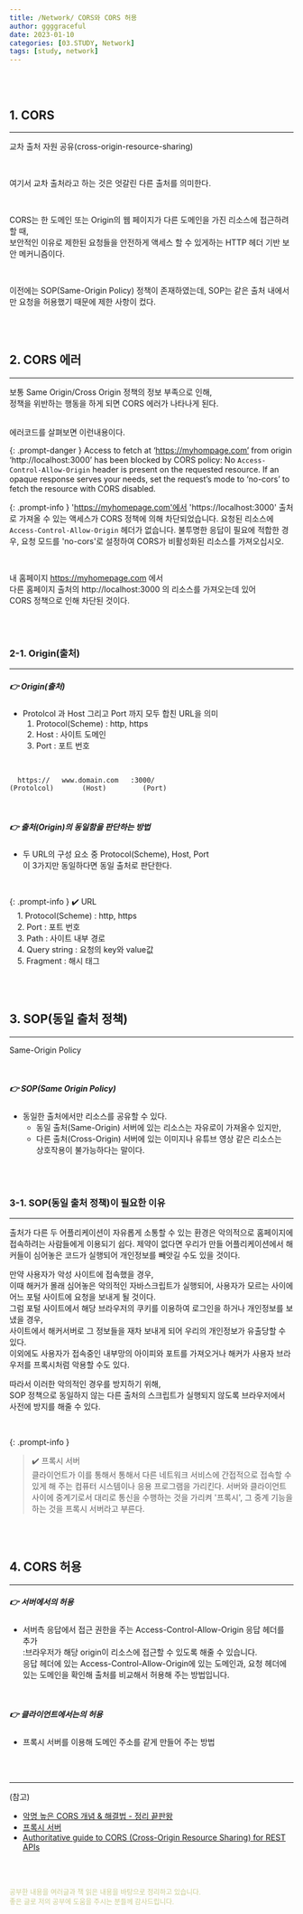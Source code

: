 ```yaml
---
title: /Network/ CORS와 CORS 허용
author: ggggraceful
date: 2023-01-10
categories: [03.STUDY, Network]
tags: [study, network]
---
```


<br/>
<br/>

## 1. CORS

---

교차 출처 자원 공유(cross-origin-resource-sharing)

<br/>

여기서 교차 출처라고 하는 것은 엇갈린 다른 출처를 의미한다.

<br/>

CORS는 
한 도메인 또는 Origin의 웹 페이지가 다른 도메인을 가진 리소스에 접근하려 할 때,  
보안적인 이유로 제한된 요청들을 안전하게 액세스 할 수 있게하는 HTTP 헤더 기반 보안 메커니즘이다.  

<br/>

이전에는 SOP(Same-Origin Policy) 정책이 존재하였는데,
SOP는 같은 출처 내에서만 요청을 허용했기 때문에 제한 사항이 컸다.

<br/>
<br/>

## 2. CORS 에러

----


 보통 Same Origin/Cross Origin 정책의 정보 부족으로 인해,  
 정책을 위반하는 행동을 하게 되면 CORS 에러가 나타나게 된다. 

<br/>
에러코드를 살펴보면 이런내용이다.

{: .prompt-danger }
Access to fetch at ‘https://myhompage.com’ from origin ‘http://localhost:3000’ has been blocked by CORS policy: No `Access-Control-Allow-Origin` header is present on the requested resource. If an opaque response serves your needs, set the request’s mode to ‘no-cors’ to fetch the resource with CORS disabled.

{: .prompt-info }
 'https://myhomepage.com'에서 'https://localhost:3000' 출처로 가져올 수 있는 액세스가 CORS 정책에 의해 차단되었습니다. 요청된 리소스에 `Access-Control-Allow-Origin` 헤더가 없습니다. 불투명한 응답이 필요에 적합한 경우, 요청 모드를 'no-cors'로 설정하여 CORS가 비활성화된 리소스를 가져오십시오.

<br/>

내 홈페이지 https://myhomepage.com 에서  
다른 홈페이지 출처의 http://localhost:3000 의 리소스를 가져오는데 있어  
CORS 정책으로 인해 차단된 것이다.  

<br/>
<br/>

### 2-1. Origin(출처)

---

##### 👉 Origin(출처)  
-  Protolcol 과 Host 그리고 Port 까지 모두 합친 URL을 의미
   1. Protocol(Scheme) : http, https
   2. Host : 사이트 도메인
   3. Port : 포트 번호

<br/>

```
  https://   www.domain.com   :3000/
(Protolcol)       (Host)         (Port) 
```

<br/>

##### 👉 출처(Origin)의 동일함을 판단하는 방법  
- 두 URL의 구성 요소 중 Protocol(Scheme), Host, Port   
  이 3가지만 동일하다면 동일 출처로 판단한다.

<br/>

{: .prompt-info }
✔️ ️URL  
　1. Protocol(Scheme) : http, https  
　2. Port : 포트 번호  
　3. Path : 사이트 내부 경로  
　4. Query string : 요청의 key와 value값  
　5. Fragment : 해시 태그 

<br/>
<br/>

## 3.  SOP(동일 출처 정책)

---

Same-Origin Policy 

<br/>

##### 👉 SOP(Same Origin Policy)  
- 동일한 출처에서만 리소스를 공유할 수 있다.  
   - 동일 출처(Same-Origin) 서버에 있는 리소스는 자유로이 가져올수 있지만,  
   - 다른 출처(Cross-Origin) 서버에 있는 이미지나 유튜브 영상 같은 리소스는  
     상호작용이 불가능하다는 말이다.

<br/>
<br/>

### 3-1. SOP(동일 출처 정책)이 필요한 이유

---

 출처가 다른 두 어플리케이션이 자유롭게 소통할 수 있는 환경은 악의적으로 홈페이지에 접속하려는 사람들에게 이용되기 쉽다. 제약이 없다면 우리가 만들 어플리케이션에서 해커들이 심어놓은 코드가 실행되어 개인정보를 빼앗길 수도 있을 것이다.

만약 사용자가 악성 사이트에 접속했을 경우,  
이때 해커가 몰래 심어놓은 악의적인 자바스크립트가 실행되어, 사용자가 모르는 사이에 어느 포털 사이트에 요청을 보내게 될 것이다.  
 그럼 포털 사이트에서 해당 브라우저의 쿠키를 이용하여 로그인을 하거나 개인정보를 보냈을 경우,  
사이트에서 해커서버로 그 정보들을 재차 보내게 되어 우리의 개인정보가 유출당할 수 있다.  
이외에도 사용자가 접속중인 내부망의 아이피와 포트를 가져오거나 해커가 사용자 브라우저를 프록시처럼 악용할 수도 있다. 

따라서 이러한 악의적인 경우를 방지하기 위해,  
SOP 정책으로 동일하지 않는 다른 출처의 스크립트가 실행되지 않도록 브라우저에서 사전에 방지를 해줄 수 있다.    

<br/>

{: .prompt-info }
> ✔️ 프록시 서버  
> 클라이언트가 이를 통해서 통해서 다른 네트워크 서비스에 간접적으로 접속할 수 있게 해 주는 컴퓨터 시스템이나 응용 프로그램을 가리킨다. 서버와 클라이언트 사이에 중계기로서 대리로 통신을 수행하는 것을 가리켜 '프록시', 그 중계 기능을 하는 것을 프록시 서버라고 부른다.

<br/>
<br/>

## 4. CORS 허용

---

##### 👉 서버에서의 허용
  - 서버측 응답에서 접근 권한을 주는 Access-Control-Allow-Origin 응답 헤더를 추가  
    :브라우저가 해당 origin이 리소스에 접근할 수 있도록 해줄 수 있습니다.  
     응답 헤더에 있는 Access-Control-Allow-Origin에 있는 도메인과, 요청 헤더에 있는 도메인을 확인해 출처를 비교해서 허용해 주는 방법입니다.  

<br/>

##### 👉 클라이언트에서는의 허용  
  - 프록시 서버를 이용해 도메인 주소를 같게 만들어 주는 방법

<br/>
<br/>

---

(참고)

- [악명 높은 CORS 개념 & 해결법 - 정리 끝판왕](https://inpa.tistory.com/entry/WEB-%F0%9F%93%9A-CORS-%F0%9F%92%AF-%EC%A0%95%EB%A6%AC-%ED%95%B4%EA%B2%B0-%EB%B0%A9%EB%B2%95-%F0%9F%91%8F)
- [프록시 서버](https://ko.wikipedia.org/wiki/%ED%94%84%EB%A1%9D%EC%8B%9C_%EC%84%9C%EB%B2%84)
- [Authoritative guide to CORS (Cross-Origin Resource Sharing) for REST APIs](https://www.moesif.com/blog/technical/cors/Authoritative-Guide-to-CORS-Cross-Origin-Resource-Sharing-for-REST-APIs/)

<br/>
<br/>

<span style="font-size: 12px; color:  #cbce91"> 공부한 내용을 여러글과 책 읽은 내용을 바탕으로 정리하고 있습니다.</span>  
<span style="font-size: 12px; color:  #cbce91"> 좋은 글로 저의 공부에 도움을 주시는 분들께 감사드립니다. </span>

<!--

❤️면접예상질문 ❤️
- CORS에 대해서 설명해보세요.
- CORS 에러 해결 방법은 뭔가요?

-->


